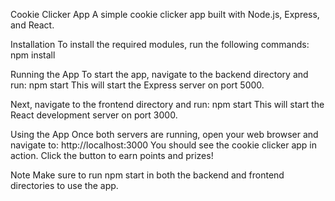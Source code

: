 Cookie Clicker App
A simple cookie clicker app built with Node.js, Express, and React.

Installation
To install the required modules, run the following commands:
npm install

Running the App
To start the app, navigate to the backend directory and run:
npm start
This will start the Express server on port 5000.

Next, navigate to the frontend directory and run:
npm start
This will start the React development server on port 3000.

Using the App
Once both servers are running, open your web browser and navigate to:
http://localhost:3000
You should see the cookie clicker app in action. Click the button to earn points and prizes!

Note
Make sure to run npm start in both the backend and frontend directories to use the app.
